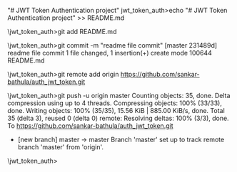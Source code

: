 "# JWT Token Authentication project" 
<path>jwt_token_auth>echo "# JWT Token Authentication project" >> README.md

<path>\jwt_token_auth>git add README.md

<path>\jwt_token_auth>git commit -m "readme file commit"
[master 231489d] readme file commit
 1 file changed, 1 insertion(+)
 create mode 100644 README.md

<path>\jwt_token_auth>git remote add origin https://github.com/sankar-bathula/auth_jwt_token.git

<path>\jwt_token_auth>git push -u origin master
Counting objects: 35, done.
Delta compression using up to 4 threads.
Compressing objects: 100% (33/33), done.
Writing objects: 100% (35/35), 15.56 KiB | 885.00 KiB/s, done.
Total 35 (delta 3), reused 0 (delta 0)
remote: Resolving deltas: 100% (3/3), done.
To https://github.com/sankar-bathula/auth_jwt_token.git
 * [new branch]      master -> master
Branch 'master' set up to track remote branch 'master' from 'origin'.

<path>\jwt_token_auth>
